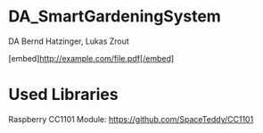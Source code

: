 # DA_SmartGardeningSystem
DA Bernd Hatzinger, Lukas Zrout

[embed]http://example.com/file.pdf[/embed] 

# Used Libraries

Raspberry CC1101 Module: https://github.com/SpaceTeddy/CC1101
